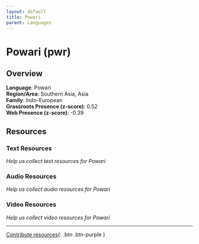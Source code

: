 ```yaml
---
layout: default
title: Powari
parent: Languages
---
```


# Powari (pwr)

## Overview

**Language**: Powari  
**Region/Area**: Southern Asia, Asia  
**Family**: Indo-European  
**Grassroots Presence (z-score)**: 0.52  
**Web Presence (z-score)**: -0.39  

## Resources

### Text Resources
*Help us collect text resources for Powari*

### Audio Resources
*Help us collect audio resources for Powari*

### Video Resources
*Help us collect video resources for Powari*

---

[Contribute resources](https://forms.office.com/e/1SfLJx3u1r){: .btn .btn-purple }

